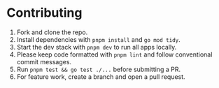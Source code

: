 # Contributing

1. Fork and clone the repo.
2. Install dependencies with `pnpm install` and `go mod tidy`.
3. Start the dev stack with `pnpm dev` to run all apps locally.
4. Please keep code formatted with `pnpm lint` and follow conventional commit messages.
5. Run `pnpm test && go test ./...` before submitting a PR.
6. For feature work, create a branch and open a pull request.
